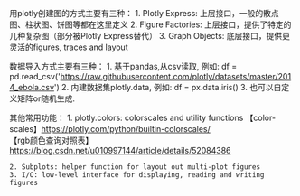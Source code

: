 用plotly创建图的方式主要有三种：
    1. Plotly Express: 上层接口，一般的散点图、柱状图、饼图等都在这里定义
    2. Figure Factories: 上层接口，提供了特定的几种复杂图（部分被Plotly Express替代）
    3. Graph Objects: 底层接口，提供更灵活的figures, traces and layout

数据导入方式主要有三种：
    1. 基于pandas,从csv读取, 例如: df = pd.read_csv('https://raw.githubusercontent.com/plotly/datasets/master/2014_ebola.csv')
    2. 内建数据集plotly.data, 例如: df = px.data.iris()
    3. 也可以自定义矩阵or随机生成.

其他常用功能：
    1. plotly.colors: colorscales and utility functions
        【color-scales】https://plotly.com/python/builtin-colorscales/
        【rgb颜色查询对照表】https://blog.csdn.net/u010997144/article/details/52084386

    2. Subplots: helper function for layout out multi-plot figures
    3. I/O: low-level interface for displaying, reading and writing figures
